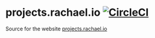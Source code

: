 # projects.rachael.io [![CircleCI](https://img.shields.io/circleci/project/rachael/projects.rachael.io.svg?maxAge=3600)](https://circleci.com/gh/rachael/projects.rachael.io)
Source for the website [projects.rachael.io](https://projects.rachael.io)

